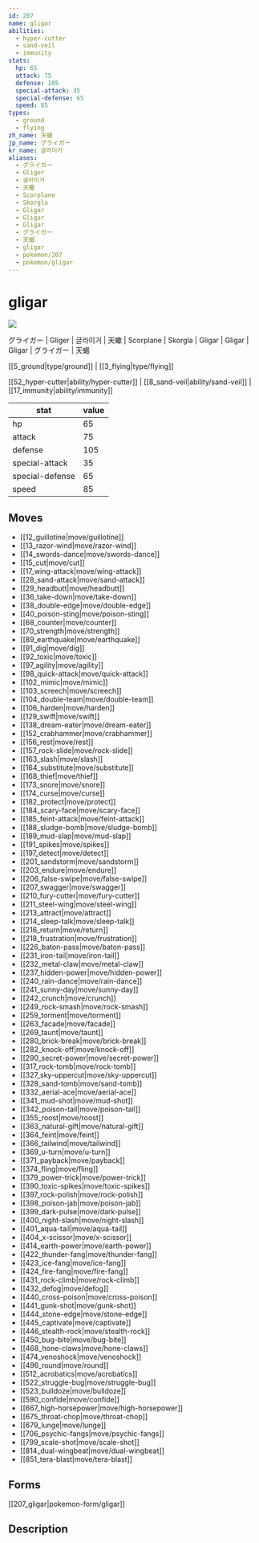 ```yaml
---
id: 207
name: gligar
abilities:
  - hyper-cutter
  - sand-veil
  - immunity
stats:
  hp: 65
  attack: 75
  defense: 105
  special-attack: 35
  special-defense: 65
  speed: 85
types:
  - ground
  - flying
zh_name: 天蝎
jp_name: グライガー
kr_name: 글라이거
aliases:
  - グライガー
  - Gliger
  - 글라이거
  - 天蠍
  - Scorplane
  - Skorgla
  - Gligar
  - Gligar
  - Gligar
  - グライガー
  - 天蝎
  - gligar
  - pokemon/207
  - pokemon/gligar
---
```

# gligar

![](https://raw.githubusercontent.com/PokeAPI/sprites/master/sprites/pokemon/207.png)

グライガー | Gliger | 글라이거 | 天蠍 | Scorplane | Skorgla | Gligar | Gligar | Gligar | グライガー | 天蝎

[[5_ground|type/ground]] | [[3_flying|type/flying]]

[[52_hyper-cutter|ability/hyper-cutter]] | [[8_sand-veil|ability/sand-veil]] | [[17_immunity|ability/immunity]]

|stat|value|
|---|---|
|hp|65|
|attack|75|
|defense|105|
|special-attack|35|
|special-defense|65|
|speed|85|


## Moves

- [[12_guillotine|move/guillotine]]
- [[13_razor-wind|move/razor-wind]]
- [[14_swords-dance|move/swords-dance]]
- [[15_cut|move/cut]]
- [[17_wing-attack|move/wing-attack]]
- [[28_sand-attack|move/sand-attack]]
- [[29_headbutt|move/headbutt]]
- [[36_take-down|move/take-down]]
- [[38_double-edge|move/double-edge]]
- [[40_poison-sting|move/poison-sting]]
- [[68_counter|move/counter]]
- [[70_strength|move/strength]]
- [[89_earthquake|move/earthquake]]
- [[91_dig|move/dig]]
- [[92_toxic|move/toxic]]
- [[97_agility|move/agility]]
- [[98_quick-attack|move/quick-attack]]
- [[102_mimic|move/mimic]]
- [[103_screech|move/screech]]
- [[104_double-team|move/double-team]]
- [[106_harden|move/harden]]
- [[129_swift|move/swift]]
- [[138_dream-eater|move/dream-eater]]
- [[152_crabhammer|move/crabhammer]]
- [[156_rest|move/rest]]
- [[157_rock-slide|move/rock-slide]]
- [[163_slash|move/slash]]
- [[164_substitute|move/substitute]]
- [[168_thief|move/thief]]
- [[173_snore|move/snore]]
- [[174_curse|move/curse]]
- [[182_protect|move/protect]]
- [[184_scary-face|move/scary-face]]
- [[185_feint-attack|move/feint-attack]]
- [[188_sludge-bomb|move/sludge-bomb]]
- [[189_mud-slap|move/mud-slap]]
- [[191_spikes|move/spikes]]
- [[197_detect|move/detect]]
- [[201_sandstorm|move/sandstorm]]
- [[203_endure|move/endure]]
- [[206_false-swipe|move/false-swipe]]
- [[207_swagger|move/swagger]]
- [[210_fury-cutter|move/fury-cutter]]
- [[211_steel-wing|move/steel-wing]]
- [[213_attract|move/attract]]
- [[214_sleep-talk|move/sleep-talk]]
- [[216_return|move/return]]
- [[218_frustration|move/frustration]]
- [[226_baton-pass|move/baton-pass]]
- [[231_iron-tail|move/iron-tail]]
- [[232_metal-claw|move/metal-claw]]
- [[237_hidden-power|move/hidden-power]]
- [[240_rain-dance|move/rain-dance]]
- [[241_sunny-day|move/sunny-day]]
- [[242_crunch|move/crunch]]
- [[249_rock-smash|move/rock-smash]]
- [[259_torment|move/torment]]
- [[263_facade|move/facade]]
- [[269_taunt|move/taunt]]
- [[280_brick-break|move/brick-break]]
- [[282_knock-off|move/knock-off]]
- [[290_secret-power|move/secret-power]]
- [[317_rock-tomb|move/rock-tomb]]
- [[327_sky-uppercut|move/sky-uppercut]]
- [[328_sand-tomb|move/sand-tomb]]
- [[332_aerial-ace|move/aerial-ace]]
- [[341_mud-shot|move/mud-shot]]
- [[342_poison-tail|move/poison-tail]]
- [[355_roost|move/roost]]
- [[363_natural-gift|move/natural-gift]]
- [[364_feint|move/feint]]
- [[366_tailwind|move/tailwind]]
- [[369_u-turn|move/u-turn]]
- [[371_payback|move/payback]]
- [[374_fling|move/fling]]
- [[379_power-trick|move/power-trick]]
- [[390_toxic-spikes|move/toxic-spikes]]
- [[397_rock-polish|move/rock-polish]]
- [[398_poison-jab|move/poison-jab]]
- [[399_dark-pulse|move/dark-pulse]]
- [[400_night-slash|move/night-slash]]
- [[401_aqua-tail|move/aqua-tail]]
- [[404_x-scissor|move/x-scissor]]
- [[414_earth-power|move/earth-power]]
- [[422_thunder-fang|move/thunder-fang]]
- [[423_ice-fang|move/ice-fang]]
- [[424_fire-fang|move/fire-fang]]
- [[431_rock-climb|move/rock-climb]]
- [[432_defog|move/defog]]
- [[440_cross-poison|move/cross-poison]]
- [[441_gunk-shot|move/gunk-shot]]
- [[444_stone-edge|move/stone-edge]]
- [[445_captivate|move/captivate]]
- [[446_stealth-rock|move/stealth-rock]]
- [[450_bug-bite|move/bug-bite]]
- [[468_hone-claws|move/hone-claws]]
- [[474_venoshock|move/venoshock]]
- [[496_round|move/round]]
- [[512_acrobatics|move/acrobatics]]
- [[522_struggle-bug|move/struggle-bug]]
- [[523_bulldoze|move/bulldoze]]
- [[590_confide|move/confide]]
- [[667_high-horsepower|move/high-horsepower]]
- [[675_throat-chop|move/throat-chop]]
- [[679_lunge|move/lunge]]
- [[706_psychic-fangs|move/psychic-fangs]]
- [[799_scale-shot|move/scale-shot]]
- [[814_dual-wingbeat|move/dual-wingbeat]]
- [[851_tera-blast|move/tera-blast]]

## Forms



[[207_gligar|pokemon-form/gligar]]

## Description



